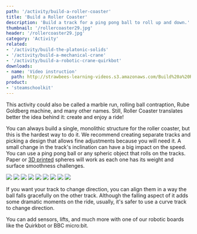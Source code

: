 ```yaml
---
path: '/activity/build-a-roller-coaster'
title: 'Build a Roller Coaster'
description: 'Build a track for a ping pong ball to roll up and down.'
thumbnail: '/rollercoaster29.jpg'
header: '/rollercoaster29.jpg'
category: 'Activity'
related:
- '/activity/build-the-platonic-solids'
- '/activity/build-a-mechanical-crane'
- '/activity/build-a-robotic-crane-quirkbot'
downloads:
- name: 'Video instruction'
  path: http://strawbees-learning-videos.s3.amazonaws.com/Build%20a%20Roller%20Coaster.mp4
product:
- 'steamschoolkit'
---
```



<section component="youtube" url="https://youtu.be/f186_3nqnSM"></section>

This activity could also be called a marble run, rolling ball contraption, Rube Goldberg machine, and many other names. Still, Roller Coaster translates better the idea behind it: create and enjoy a ride!

You can always build a single, monolithic structure for the roller coaster, but this is the hardest way to do it. We recommend creating separate tracks and picking a design that allows fine adjustments because you will need it. A small change in the track's inclination can have a big impact on the speed. You can use a ping pong ball or any spheric object that rolls on the tracks. Paper or [3D printed](https://www.thingiverse.com/thing:859499) spheres will work as each one has its weight and surface smoothness challenges.

<section component="gallery">

![](/rollercoaster.jpg)
![](/rollercoaster11.jpg)
![](/rollercoaster12.jpg)
![](/rollercoaster13.jpg)
![](/rollercoaster1.jpg)
![](/rollercoaster2.jpg)
![](/rollercoaster3.jpg)
![](/rollercoaster4.jpg)
![](/rollercoaster9.jpg)

</section>

If you want your track to change direction, you can align them in a way the ball falls gracefully on the other track. Although the falling aspect of it adds some dramatic moments on the ride, usually, it's safer to use a curve track to change direction.

<section component="youtube" url="https://youtu.be/GKJ0-leyCRo"></section>

You can add sensors, lifts, and much more with one of our robotic boards like the Quirkbot or BBC micro:bit.
